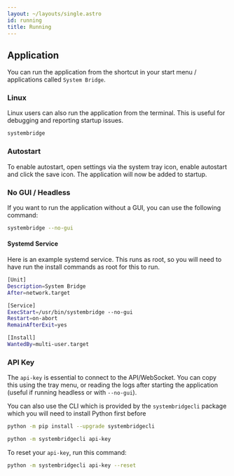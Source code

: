 ```yaml
---
layout: ~/layouts/single.astro
id: running
title: Running
---
```


## Application

You can run the application from the shortcut in your start menu / applications called `System Bridge`.

### Linux

Linux users can also run the application from the terminal. This is useful for debugging and reporting startup issues.

```bash
systembridge
```

### Autostart

To enable autostart, open settings via the system tray icon, enable autostart and click the save icon. The application will now be added to startup.

### No GUI / Headless

If you want to run the application without a GUI, you can use the following command:

```bash
systembridge --no-gui
```

#### Systemd Service

Here is an example systemd service. This runs as root, so you will need to have run the install commands as root for this to run.

```bash
[Unit]
Description=System Bridge
After=network.target

[Service]
ExecStart=/usr/bin/systembridge --no-gui
Restart=on-abort
RemainAfterExit=yes

[Install]
WantedBy=multi-user.target
```

### API Key

The `api-key` is essential to connect to the API/WebSocket. You can copy this using the tray menu, or reading the logs after starting the application (useful if running headless or with `--no-gui`).

You can also use the CLI which is provided by the `systembridgecli` package which you will need to install Python first before

```bash
python -m pip install --upgrade systembridgecli
```

```bash
python -m systembridgecli api-key
```

To reset your `api-key`, run this command:

```bash
python -m systembridgecli api-key --reset
```
